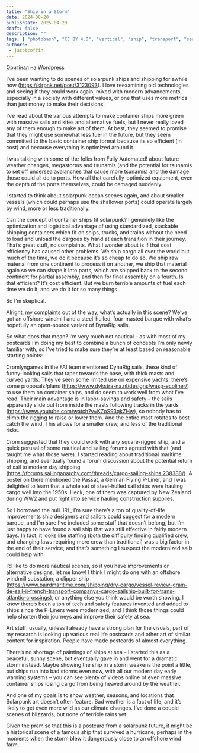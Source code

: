 ```yaml
---
title: "Ship in a Storm"
date: 2024-08-20
publishDate: 2025-04-29
draft: false
description: ""
tags: [ "photobash", "CC BY 4.0", "vertical", "ship", "transport", "sea", "wind turbine", "weather"]
authors:
 - jacobcoffin
---
```


[Оригінал на Wordpress](https://jacobcoffinwrites.wordpress.com/2024/08/20/ship-in-a-storm/)

I’ve been wanting to do scenes of solarpunk ships and shipping for awhile now (https://slrpnk.net/post/3123093). I love reexamining old technologies and seeing if they could work again, mixed with modern advancements, especially in a society with different values, or one that uses more metrics than just money to make their decisions. 

I’ve read about the various attempts to make container ships more green with massive sails and kites and alternative fuels, but I never really loved any of them enough to make art of them. At best, they seemed to promise that they might use somewhat less fuel in the future, but they seem committed to the basic container ship format because its so efficient (in cost) and because everything is optimized around it.

I was talking with some of the folks from Fully Automated! about future weather changes, megastorms and tsunamis (and the potential for tsunamis to set off undersea avalanches that cause more tsunamis) and the damage those could all do to ports. How all that carefully-optimized equipment, even the depth of the ports themselves, could be damaged suddenly. 

I started to think about solarpunk ocean scenes again, and about smaller vessels (which could perhaps use the shallower ports) could operate largely by wind, more or less traditionally. 

Can the concept of container ships fit solarpunk? I genuinely like the optimization and logistical advantage of using standardized, stackable shipping containers which fit on ships, trucks, and trains without the need to load and unload the cargoes by hand at each transition in their journey. That’s great stuff, no complaints. What I wonder about is if that cost efficiency has caused other problems. We ship cargo all over the world but much of the time, we do it because it’s so cheap to do so. We ship raw material from one continent to process it on another, we ship that material again so we can shape it into parts, which are shipped back to the second continent for partial assembly, and then for final assembly on a fourth. Is that efficient? It’s cost efficient. But we burn terrible amounts of fuel each time we do it, and we do it for so many things. 

So I’m skeptical. 

Alright, my complaints out of the way, what’s actually in this scene? We’ve got an offshore windmill and a steel-hulled, four-masted barque with what’s hopefully an open-source variant of DynaRig sails. 

So what does that mean? I’m very much not nautical – as with most of my postcards I’m doing my best to combine a bunch of concepts I’m only newly familiar with, so I’ve tried to make sure they’re at least based on reasonable starting points:

Cromlyngames in the FA! team mentioned DynaRig sails, these kind of funny-looking sails that taper towards the base, with thick masts and curved yards. They’ve seen some limited use on expensive yachts, there’s some proposals/plans (https://www.dykstra-na.nl/designs/wasp-ecoliner/) to use them on container ships, and do seem to work well from what I’ve read. Their main advantage is in labor-savings and safety – the sails apparently slide out from inside the masts following tracks in the yards (https://www.youtube.com/watch?v=KZoS93qkZHw), so nobody has to climb the rigging to raise or lower them. And the entire mast rotates to best catch the wind. This allows for a smaller crew, and less of the traditional risks. 

Crom suggested that they could work with any square-rigged ship, and a quick perusal of some nautical and sailing forums agreed with that (and taught me what those were). I started reading about traditional maritime shipping, and eventually found a forum discussion about the potential return of sail to modern day shipping (https://forums.sailinganarchy.com/threads/cargo-sailing-ships.238388/). A poster on there mentioned the Passat, a German Flying P-Liner, and I was delighted to learn that a whole set of steel-hulled sail ships were hauling cargo well into the 1950s. Heck, one of them was captured by New Zealand during WW2 and put right into service hauling construction supplies.  

So I borrowed the hull. IRL, I’m sure there’s a ton of quality-of-life improvements ship designers and sailors could suggest for a modern barque, and I’m sure I’ve included some stuff that doesn’t belong, but I’m just happy to have found a sail ship that was still effective in fairly modern days. In fact, it looks like staffing (both the difficulty finding qualified crew, and changing laws requiring more crew than traditional) was a big factor in the end of their service, and that’s something I suspect the modernized sails could help with. 

I’d like to do more nautical scenes, so if you have improvements or alternative designs, let me know! I think I might do one with an offshore windmill substation, a clipper ship (https://www.bairdmaritime.com/shipping/dry-cargo/vessel-review-grain-de-sail-ii-french-transport-companys-cargo-sailship-built-for-trans-atlantic-crossings), or anything else you think would be worth showing. I know there’s been a ton of tech and safety features invented and added to ships since the P-Liners were modernized, and I think those things could help shorten their journeys and improve their safety at sea.

Art stuff: usually, unless I already have a strong plan for the visuals, part of my research is looking up various real life postcards and other art of similar content for inspiration. People have made postcards of almost everything. 

There’s no shortage of paintings of ships at sea – I started this as a peaceful, sunny scene, but eventually gave in and went for a dramatic storm instead. Maybe showing the ship in a storm weakens the point a little, but ships run into bad storms even now, with all our modern day early warning systems – you can see plenty of videos online of even massive container ships losing cargo from being heaved around by the weather. 

And one of my goals is to show weather, seasons, and locations that Solarpunk art doesn’t often feature. Bad weather is a fact of life, and it’s likely to get even more wild as our climate changes. I’ve done a couple scenes of blizzards, but none of terrible rains yet. 

Given the premise that this is a postcard from a solarpunk future, it might be a historical scene of a famous ship that survived a hurricane, perhaps in the moments when the storm blew it dangerously close to an offshore wind farm. 